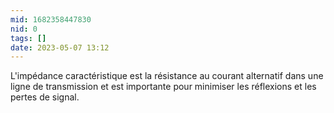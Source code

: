 ```yaml
---
mid: 1682358447830
nid: 0
tags: []
date: 2023-05-07 13:12
---
```



L'impédance caractéristique est la résistance au courant alternatif dans une ligne de transmission et est importante pour minimiser les réflexions et les pertes de signal.